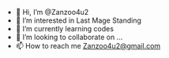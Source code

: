- 👋 Hi, I’m @Zanzoo4u2
- 👀 I’m interested in Last Mage Standing
- 🌱 I’m currently learning codes
- 💞️ I’m looking to collaborate on ...
- 📫 How to reach me Zanzoo4u2@gmail.com

<!---
Zanzoo4u2/Zanzoo4u2 is a ✨ special ✨ repository because its `README.md` (this file) appears on your GitHub profile.
You can click the Preview link to take a look at your changes.
--->
